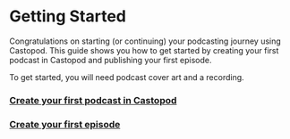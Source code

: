 # Getting Started

Congratulations on starting (or continuing) your podcasting journey using Castopod.  This guide shows you how 
to get started by creating your first podcast in Castopod and publishing your first episode.

To get started, you will need podcast cover art and a recording.

### [Create your first podcast in Castopod](create-podcast.md)

### [Create your first episode](create-episode.md)